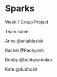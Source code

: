 # Sparks
Week 1 Group Project


Team name:


Anna @aniablaziak

Rachel @Rachyanh

Bobby @bobbysebolao

Kate @dubhcait



